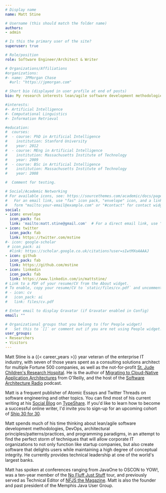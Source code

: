 ```yaml
---
# Display name
name: Matt Stine

# Username (this should match the folder name)
authors:
- admin

# Is this the primary user of the site?
superuser: true

# Role/position
role: Software Engineer/Architect & Writer

# Organizations/Affiliations
#organizations:
#- name: JPMorgan Chase
  #url: "https://jpmorgan.com"

# Short bio (displayed in user profile at end of posts)
bio: My research interests lean/agile software development methodologies, DevOps, architectural principles/patterns/practices, and programming paradigms.

#interests:
#- Artificial Intelligence
#- Computational Linguistics
#- Information Retrieval

#education:
#  courses:
#  - course: PhD in Artificial Intelligence
#    institution: Stanford University
#    year: 2012
#  - course: MEng in Artificial Intelligence
#    institution: Massachusetts Institute of Technology
#    year: 2009
#  - course: BSc in Artificial Intelligence
#    institution: Massachusetts Institute of Technology
#    year: 2008

#  Comment for testing.

# Social/Academic Networking
# For available icons, see: https://sourcethemes.com/academic/docs/page-builder/#icons
#   For an email link, use "fas" icon pack, "envelope" icon, and a link in the
#   form "mailto:your-email@example.com" or "#contact" for contact widget.
social:
- icon: envelope
  icon_pack: fas
  link: 'mailto:matt.stine@gmail.com'  # For a direct email link, use "mailto:test@example.org".
- icon: twitter
  icon_pack: fab
  link: https://twitter.com/mstine
#- icon: google-scholar
 # icon_pack: ai
  #link: https://scholar.google.co.uk/citations?user=sIwtMXoAAAAJ
- icon: github
  icon_pack: fab
  link: https://github.com/mstine
- icon: linkedin
  icon_pack: fab
  link: https://www.linkedin.com/in/mattstine/
# Link to a PDF of your resume/CV from the About widget.
# To enable, copy your resume/CV to `static/files/cv.pdf` and uncomment the lines below.
# - icon: cv
#   icon_pack: ai
#   link: files/cv.pdf

# Enter email to display Gravatar (if Gravatar enabled in Config)
email: ""

# Organizational groups that you belong to (for People widget)
#   Set this to `[]` or comment out if you are not using People widget.
user_groups:
- Researchers
- Visitors
---
```


Matt Stine is a {{< career_years >}} year veteran of the enterprise IT industry, with seven of those years spent as a consulting solutions architect for multiple Fortune 500 companies, as well as the not-for-profit [St. Jude Children's Research Hospital](https://www.stjude.org). He is the author of [Migrating to Cloud-Native Application Architectures](http://www.oreilly.com/programming/free/migrating-cloud-native-application-architectures.csp) from O'Reilly, and the host of the [Software Architecture Radio](http://www.softwarearchitecturerad.io) podcast.

Matt is a frequent publisher of Atomic Essays and Twitter Threads on software engineering and other topics. You can find most of his current writing at his [Social Blog](https://typeshare.co/g/mstine) on [TypeShare](https://typeshare.co). If you'd like to learn how to become a successful online writer, I'd invite you to sign-up for an upcoming cohort of [Ship 30 for 30](https://enroll.ship30for30.com/a/xubgz).

Matt spends much of his time thinking about lean/agile software development methodologies, DevOps, architectural principles/patterns/practices, and programming paradigms, in an attempt to find the perfect storm of techniques that will allow corporate IT organizations to not only function like startup companies, but also create software that delights users while maintaining a high degree of conceptual integrity. He currently provides technical leadership at one of the world's largest banks.

Matt has spoken at conferences ranging from JavaOne to OSCON to YOW!, was a ten-year member of the [No Fluff Just Stuff](https://nofluffjuststuff.com) tour, and previously served as Technical Editor of [NFJS the Magazine](https://nofluffjuststuff.com/magazine/). Matt is also the founder and past president of the Memphis Java User Group.
